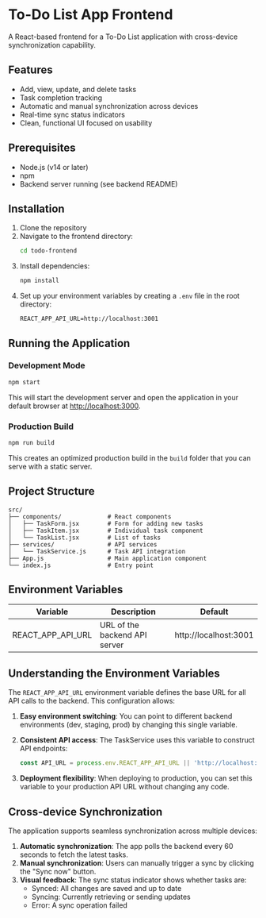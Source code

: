 # To-Do List App Frontend

A React-based frontend for a To-Do List application with cross-device synchronization capability.

## Features

- Add, view, update, and delete tasks
- Task completion tracking
- Automatic and manual synchronization across devices
- Real-time sync status indicators
- Clean, functional UI focused on usability

## Prerequisites

- Node.js (v14 or later)
- npm 
- Backend server running (see backend README)

## Installation

1. Clone the repository
2. Navigate to the frontend directory:
   ```bash
   cd todo-frontend
   ```
3. Install dependencies:
   ```bash
   npm install
   ```
4. Set up your environment variables by creating a `.env` file in the root directory:
   ```
   REACT_APP_API_URL=http://localhost:3001
   ```

## Running the Application

### Development Mode

```bash
npm start
```

This will start the development server and open the application in your default browser at [http://localhost:3000](http://localhost:3000).

### Production Build

```bash
npm run build
```

This creates an optimized production build in the `build` folder that you can serve with a static server.

## Project Structure

```
src/
├── components/             # React components
│   ├── TaskForm.jsx        # Form for adding new tasks
│   ├── TaskItem.jsx        # Individual task component
│   └── TaskList.jsx        # List of tasks
├── services/               # API services
│   └── TaskService.js      # Task API integration
├── App.js                  # Main application component
└── index.js                # Entry point
```

## Environment Variables

| Variable           | Description                    | Default               |
|--------------------|--------------------------------|-----------------------|
| REACT_APP_API_URL  | URL of the backend API server  | http://localhost:3001 |

## Understanding the Environment Variables

The `REACT_APP_API_URL` environment variable defines the base URL for all API calls to the backend. This configuration allows:

1. **Easy environment switching**: You can point to different backend environments (dev, staging, prod) by changing this single variable.

2. **Consistent API access**: The TaskService uses this variable to construct API endpoints:
   ```javascript
   const API_URL = process.env.REACT_APP_API_URL || 'http://localhost:3001';
   ```

3. **Deployment flexibility**: When deploying to production, you can set this variable to your production API URL without changing any code.

## Cross-device Synchronization

The application supports seamless synchronization across multiple devices:

1. **Automatic synchronization**: The app polls the backend every 60 seconds to fetch the latest tasks.
2. **Manual synchronization**: Users can manually trigger a sync by clicking the "Sync now" button.
3. **Visual feedback**: The sync status indicator shows whether tasks are:
   - Synced: All changes are saved and up to date
   - Syncing: Currently retrieving or sending updates
   - Error: A sync operation failed

